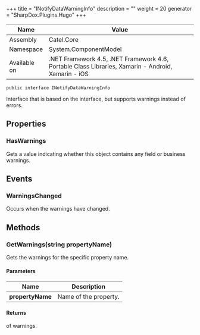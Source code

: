 

+++
title = "INotifyDataWarningInfo" 
description = ""
weight = 20
generator = "SharpDox.Plugins.Hugo"
+++

Name|Value
---|---
Assembly|Catel.Core
Namespace|System.ComponentModel
Available on|.NET Framework 4.5, .NET Framework 4.6, Portable Class Libraries, Xamarin - Android, Xamarin - iOS

```
public interface INotifyDataWarningInfo
```

Interface that is based on the interface, but supports warnings instead of errors.

## Properties

### HasWarnings

Gets a value indicating whether this object contains any field or business warnings.

## Events

### WarningsChanged

Occurs when the warnings have changed.

## Methods

### GetWarnings(string propertyName)

Gets the warnings for the specific property name.

#### Parameters

Name|Description
---|---
**propertyName**|Name of the property.

#### Returns

of warnings.

